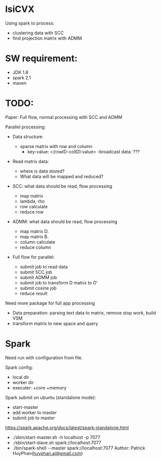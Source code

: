 # lsiCVX
Using spark to process:
- clustering data with SCC
- find projection matrix with ADMM

# SW requirement:
- JDK 1.8
- spark 2.1
- maven

# TODO:

Paper: Full flow, normal processing with SCC and ADMM

Parallel processing:
- Data structure: 
    - sparse matrix with row and column
        - key-value: <(rowID-colID):value>
    -broadcast data: ???    

- Read matrix data: 
    + where is data stored? 
    + What data will be mapped and reduced?

- SCC: what data should be read, flow processing
    + map matrix
    + lambda, rho
    + row calculate
    + reduce row
- ADMM: what data should be read, flow processing
    + map matrix D.
    + map matrix B.
    + column calculate
    + reduce column

- Full flow for parallel: 
    + submit job to read data
    + submit SCC job
    + submit ADMM job
    + submit job to transform D matrix to D' 
    + submit cosine job
    + reduce result

Need more package for full app processing 
- Data preparation: parsing text data to matrix, remove stop work, build VSM
- transform matrix to new space and query


# Spark
Need run with configuration from file.

Spark config:
- local dir
- worker dir
- executer: 
    +core
    +memory

Spark submit on ubuntu (standalone mode):
- start-master
- add worker to master
- submit job to master



https://spark.apache.org/docs/latest/spark-standalone.html
- ./sbin/start-master.sh -h localhost -p 7077
- ./sbin/start-slave.sh spark://localhost:7077
- ./bin/spark-shell --master spark://localhost:7077
Author: Patrick HuyPhan(huyphan.aj@gmail.com)